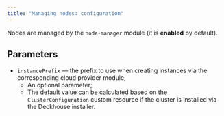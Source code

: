 ```yaml
---
title: "Managing nodes: configuration"
---
```


Nodes are managed by the `node-manager` module (it is **enabled** by default).

## Parameters

* `instancePrefix` — the prefix to use when creating instances via the corresponding cloud provider module;
  * An optional parameter;
  * The default value can be calculated based on the `ClusterConfiguration` custom resource if the cluster is installed via the Deckhouse installer.
